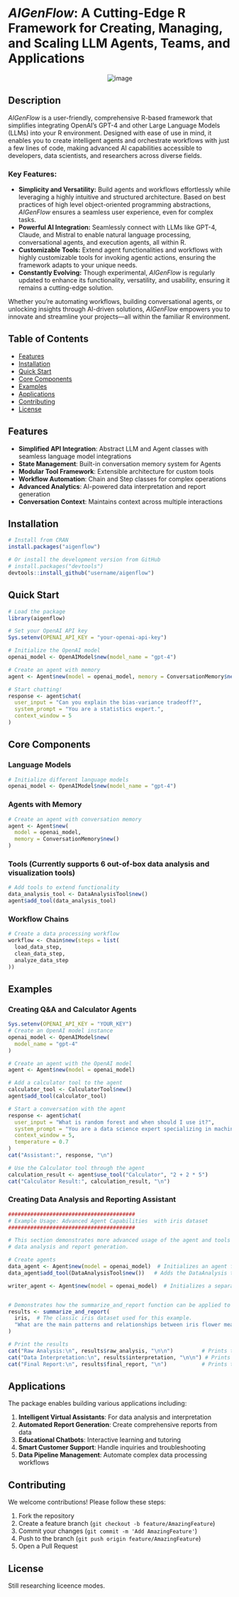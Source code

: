 # *AIGenFlow*: A Cutting-Edge R Framework for Creating, Managing, and Scaling LLM Agents, Teams, and Applications


<p align="center">
  <img src="https://github.com/user-attachments/assets/4acfac91-9b2d-4222-92c5-f5e4a7a9087b" alt="image">
</p>


## Description
*AIGenFlow* is a user-friendly, comprehensive R-based framework that simplifies integrating OpenAI’s GPT-4 and other Large Language Models (LLMs) into your R environment. Designed with ease of use in mind, it enables you to create intelligent agents and orchestrate workflows with just a few lines of code, making advanced AI capabilities accessible to developers, data scientists, and researchers across diverse fields.

### Key Features:
- **Simplicity and Versatility:** Build agents and workflows effortlessly while leveraging a highly intuitive and structured architecture. Based on best practices of high level object-oriented programming abstractions, *AIGenFlow* ensures a seamless user experience, even for complex tasks.
- **Powerful AI Integration:** Seamlessly connect with LLMs like GPT-4, Claude, and Mistral to enable natural language processing, conversational agents, and execution agents, all within R.
- **Customizable Tools:** Extend agent functionalities and workflows with highly customizable tools for invoking agentic actions, ensuring the framework adapts to your unique needs.
- **Constantly Evolving:** Though experimental, *AIGenFlow* is regularly updated to enhance its functionality, versatility, and usability, ensuring it remains a cutting-edge solution.

Whether you’re automating workflows, building conversational agents, or unlocking insights through AI-driven solutions, *AIGenFlow* empowers you to innovate and streamline your projects—all within the familiar R environment.

## Table of Contents
- [Features](#features)
- [Installation](#installation)
- [Quick Start](#quick-start)
- [Core Components](#core-components)
- [Examples](#examples)
- [Applications](#applications)
- [Contributing](#contributing)
- [License](#license)

## Features
- **Simplified API Integration**: Abstract LLM and Agent classes with seamless language model integrations
- **State Management**: Built-in conversation memory system for Agents
- **Modular Tool Framework**: Extensible architecture for custom tools
- **Workflow Automation**: Chain and Step classes for complex operations
- **Advanced Analytics**: AI-powered data interpretation and report generation
- **Conversation Context**: Maintains context across multiple interactions

## Installation
```r
# Install from CRAN
install.packages("aigenflow")

# Or install the development version from GitHub
# install.packages("devtools")
devtools::install_github("username/aigenflow")
```

## Quick Start
```r
# Load the package
library(aigenflow)

# Set your OpenAI API key
Sys.setenv(OPENAI_API_KEY = "your-openai-api-key")

# Initialize the OpenAI model
openai_model <- OpenAIModel$new(model_name = "gpt-4")

# Create an agent with memory
agent <- Agent$new(model = openai_model, memory = ConversationMemory$new())

# Start chatting!
response <- agent$chat(
  user_input = "Can you explain the bias-variance tradeoff?",
  system_prompt = "You are a statistics expert.",
  context_window = 5
)
```

## Core Components

### Language Models
```r
# Initialize different language models
openai_model <- OpenAIModel$new(model_name = "gpt-4")
```

### Agents with Memory
```r
# Create an agent with conversation memory
agent <- Agent$new(
  model = openai_model,
  memory = ConversationMemory$new()
)
```

### Tools (Currently supports 6 out-of-box data analysis and visualization tools)
```r
# Add tools to extend functionality
data_analysis_tool <- DataAnalysisTool$new()
agent$add_tool(data_analysis_tool)
```

### Workflow Chains
```r
# Create a data processing workflow
workflow <- Chain$new(steps = list(
  load_data_step,
  clean_data_step,
  analyze_data_step
))
```

## Examples

### Creating Q&A and Calculator Agents 
```r
Sys.setenv(OPENAI_API_KEY = "YOUR_KEY")
# Create an OpenAI model instance
openai_model <- OpenAIModel$new(
  model_name = "gpt-4"
)

# Create an agent with the OpenAI model
agent <- Agent$new(model = openai_model)

# Add a calculator tool to the agent
calculator_tool <- CalculatorTool$new()
agent$add_tool(calculator_tool)

# Start a conversation with the agent
response <- agent$chat(
  user_input = "What is random forest and when should I use it?",
  system_prompt = "You are a data science expert specializing in machine learning.",
  context_window = 5,
  temperature = 0.7
)
cat("Assistant:", response, "\n")

# Use the Calculator tool through the agent
calculation_result <- agent$use_tool("Calculator", "2 + 2 * 5")
cat("Calculator Result:", calculation_result, "\n")
```
### Creating Data Analysis and Reporting Assistant
```r
########################################
# Example Usage: Advanced Agent Capabilities  with iris dataset
########################################

# This section demonstrates more advanced usage of the agent and tools for tasks such as
# data analysis and report generation.

# Create agents
data_agent <- Agent$new(model = openai_model)  # Initializes an agent for data analysis.
data_agent$add_tool(DataAnalysisTool$new())   # Adds the DataAnalysis tool to the agent.

writer_agent <- Agent$new(model = openai_model)  # Initializes a separate agent for writing tasks.


# Demonstrates how the summarize_and_report function can be applied to a dataset like iris.
results <- summarize_and_report(
  iris,  # The classic iris dataset used for this example.
  "What are the main patterns and relationships between iris flower measurements?"  # Custom question for analysis.
)

# Print the results
cat("Raw Analysis:\n", results$raw_analysis, "\n\n")         # Prints the raw data analysis.
cat("Data Interpretation:\n", results$interpretation, "\n\n") # Prints the interpreted insights.
cat("Final Report:\n", results$final_report, "\n")           # Prints the final user-friendly report.
```



## Applications
The package enables building various applications including:
1. **Intelligent Virtual Assistants**: For data analysis and interpretation
2. **Automated Report Generation**: Create comprehensive reports from data
3. **Educational Chatbots**: Interactive learning and tutoring
4. **Smart Customer Support**: Handle inquiries and troubleshooting
5. **Data Pipeline Management**: Automate complex data processing workflows

## Contributing
We welcome contributions! Please follow these steps:
1. Fork the repository
2. Create a feature branch (`git checkout -b feature/AmazingFeature`)
3. Commit your changes (`git commit -m 'Add AmazingFeature'`)
4. Push to the branch (`git push origin feature/AmazingFeature`)
5. Open a Pull Request

## License
Still researching liceence modes.
